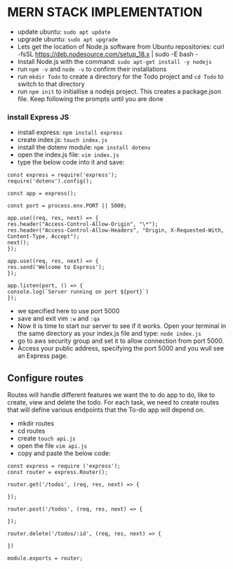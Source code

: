 # MERN STACK IMPLEMENTATION

- update ubuntu: ```sudo apt update```
- upgrade ubuntu: ```sudo apt upgrade```
- Lets get the location of Node.js software from Ubuntu repositories: curl -fsSL https://deb.nodesource.com/setup_18.x | sudo -E bash -
- Install Node.js with the command: ```sudo apt-get install -y nodejs```
- run ```npm -v``` and ```node -v``` to confirm their installations
- run ```mkdir Todo``` to create a directory for the Todo project and ```cd Todo``` to switch to that directory
- run ```npm init``` to initiallise a nodejs project. This creates a package.json file. Keep following the prompts until you are done

### install Express JS
- install express: ```npm install express```
- create index.js: ```touch index.js```
- install the dotenv module: ```npm install dotenv```
- open the index.js file: ```vim index.js```
- type the below code into it and save:
```
const express = require('express');
require('dotenv').config();

const app = express();

const port = process.env.PORT || 5000;

app.use((req, res, next) => {
res.header("Access-Control-Allow-Origin", "\*");
res.header("Access-Control-Allow-Headers", "Origin, X-Requested-With, Content-Type, Accept");
next();
});

app.use((req, res, next) => {
res.send('Welcome to Express');
});

app.listen(port, () => {
console.log(`Server running on port ${port}`)
});
```
- we specified here to use port 5000
- save and exit vim ```:w``` and ```:qa```
- Now it is time to start our server to see if it works. Open your terminal in the same directory as your index.js file and type: ```node index.js```
- go to aws security group and set it to allow connection from port 5000. 
- Access your public address, specifying the port 5000 and you wull see an Express page.


## Configure routes
Routes will handle different features we want the to do app to do, like to create, view and delete the todo. For each task, we need to create routes that will define various endpoints that the To-do app will depend on.

- mkdir routes
- cd routes
- create ```touch api.js```
- open the file ```vim api.js```
- copy and paste the below code:
```
const express = require ('express');
const router = express.Router();

router.get('/todos', (req, res, next) => {

});

router.post('/todos', (req, res, next) => {

});

router.delete('/todos/:id', (req, res, next) => {

})

module.exports = router;
```
